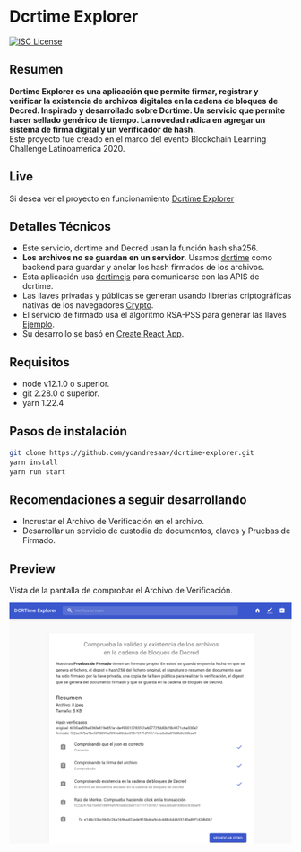 Dcrtime Explorer
==========

[![ISC License](https://img.shields.io/badge/license-ISC-blue.svg)](http://copyfree.org)

## Resumen
**Dcrtime Explorer es una aplicación que permite firmar, registrar y verificar la existencia de archivos digitales en la cadena de bloques de Decred. Inspirado y desarrollado sobre Dcrtime. Un servicio que permite hacer sellado genérico de tiempo. La novedad radica en agregar un sistema de firma digital y un verificador de hash.**  
Este proyecto fue creado en el marco del evento Blockchain Learning Challenge Latinoamerica 2020.

## Live

Si desea ver el proyecto en funcionamiento [Dcrtime Explorer](https://dcrtime-explorer.herokuapp.com/) 

## Detalles Técnicos

- Este servicio, dcrtime and Decred usan la función hash sha256.
- **Los archivos no se guardan en un servidor**. Usamos 
[dcrtime](https://github.com/decred/dcrtime) como backend para guardar y anclar los hash firmados de los archivos.
- Esta aplicación usa [dcrtimejs](https://github.com/tiagoalvesdulce/dcrtimejs) para comunicarse con las APIS de dcrtime.
- Las llaves privadas y públicas se generan usando librerias  criptográficas nativas de los navegadores [Crypto](https://developer.mozilla.org/es/docs/Web/API/Crypto).
- El servicio de firmado usa el algoritmo RSA-PSS para generar las llaves [Ejemplo](https://github.com/diafygi/webcrypto-examples#rsa-pss).
- Su desarrollo se basó en [Create React App](https://github.com/facebook/create-react-app).

## Requisitos

- node v12.1.0 o superior.
- git 2.28.0 o superior.
- yarn 1.22.4
## Pasos de instalación
```bash
git clone https://github.com/yoandresaav/dcrtime-explorer.git
yarn install
yarn run start
```
## Recomendaciones a seguir desarrollando

- Incrustar el Archivo de Verificación en el archivo.
- Desarrollar un servicio de custodia de documentos, claves y Pruebas de Firmado.

## Preview

Vista de la pantalla de comprobar el Archivo de Verificación.

![](/preview.png)
